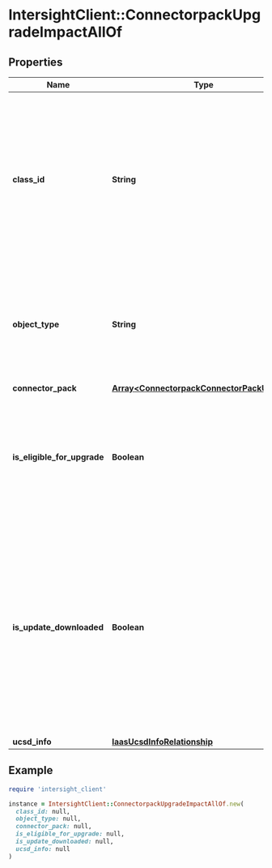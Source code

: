 # IntersightClient::ConnectorpackUpgradeImpactAllOf

## Properties

| Name | Type | Description | Notes |
| ---- | ---- | ----------- | ----- |
| **class_id** | **String** | The fully-qualified name of the instantiated, concrete type. This property is used as a discriminator to identify the type of the payload when marshaling and unmarshaling data. | [default to &#39;connectorpack.UpgradeImpact&#39;] |
| **object_type** | **String** | The fully-qualified name of the instantiated, concrete type. The value should be the same as the &#39;ClassId&#39; property. | [default to &#39;connectorpack.UpgradeImpact&#39;] |
| **connector_pack** | [**Array&lt;ConnectorpackConnectorPackUpdate&gt;**](ConnectorpackConnectorPackUpdate.md) |  | [optional] |
| **is_eligible_for_upgrade** | **Boolean** | States whether the UCS Director is eligible for an upgrade. Set to true if connector packs are available for upgrade, else set to false. | [optional][readonly] |
| **is_update_downloaded** | **Boolean** | States whether all the requisite updates have been downloaded to the target UCS Director. Set to true if all connector packs required to upgrade UCS Director to the next iteration have been downloaded, else set to false. | [optional][readonly] |
| **ucsd_info** | [**IaasUcsdInfoRelationship**](IaasUcsdInfoRelationship.md) |  | [optional] |

## Example

```ruby
require 'intersight_client'

instance = IntersightClient::ConnectorpackUpgradeImpactAllOf.new(
  class_id: null,
  object_type: null,
  connector_pack: null,
  is_eligible_for_upgrade: null,
  is_update_downloaded: null,
  ucsd_info: null
)
```

